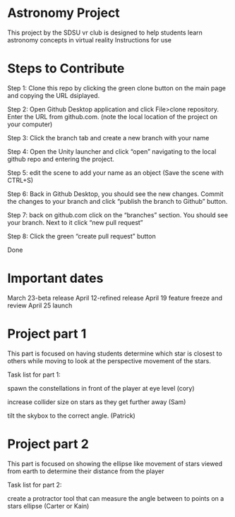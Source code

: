 # Astronomy Project
This project by the SDSU vr club is designed to help students learn astronomy concepts in virtual reality
Instructions for use 

# Steps to Contribute
Step 1: Clone this repo by clicking the green clone button on the main page and copying the URL dsiplayed.

Step 2: Open Github Desktop application and click File>clone repository. Enter the URL from github.com. (note the local location of the project on your computer)

Step 3: Click the branch tab and create a new branch with your name

Step 4: Open the Unity launcher and click “open” navigating to the local github repo and entering the project.

Step 5: edit the scene to add your name as an object (Save the scene with CTRL+S)

Step 6: Back in Github Desktop, you should see the new changes. Commit the changes to your branch and click “publish the branch to Github” button.

Step 7: back on github.com click on the “branches” section. You should see your branch. Next to it click “new pull request”

Step 8: Click the green “create pull request” button

Done 

# Important dates
March 23-beta release
April 12-refined release
April 19 feature freeze and review
April 25 launch

# Project part 1 
This part is focused on having students determine which star is closest to others while moving to look at the perspective movement of the stars.

Task list for part 1:

spawn the constellations in front of the player at eye level (cory)

increase collider size on stars as they get further away (Sam)

tilt the skybox to the correct angle. (Patrick)

# Project part 2
This part is focused on showing the ellipse like movement of stars viewed from earth to determine their distance from the player

Task list for part 2:

create a protractor tool that can measure the angle between to points on a stars ellipse (Carter or Kain)




